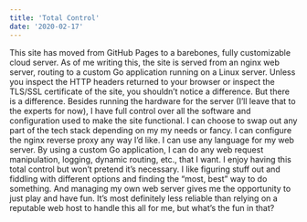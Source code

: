 ```yaml
---
title: 'Total Control'
date: '2020-02-17'
---
```

This site has moved from GitHub Pages to a barebones, fully customizable cloud server. As of me writing this, the site is served from an nginx web server, routing to a custom Go application running on a Linux server. Unless you inspect the HTTP headers returned to your browser or inspect the TLS/SSL certificate of the site, you shouldn’t notice a difference.
But there is a difference. Besides running the hardware for the server (I’ll leave that to the experts for now), I have full control over all the software and configuration used to make the site functional. I can choose to swap out any part of the tech stack depending on my my needs or fancy. I can configure the nginx reverse proxy any way I’d like. I can use any language for my web server. By using a custom Go application, I can do any web request manipulation, logging, dynamic routing, etc., that I want.
I enjoy having this total control but won’t pretend it’s necessary. I like figuring stuff out and fiddling with different options and finding the “most, best” way to do something. And managing my own web server gives me the opportunity to just play and have fun. It’s most definitely less reliable than relying on a reputable web host to handle this all for me, but what’s the fun in that?